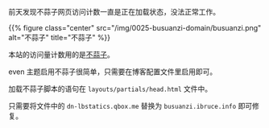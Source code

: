 
前天发现不蒜子网页访问计数一直是正在加载状态，没法正常工作。  

<!--more-->

{{% figure class="center" src="/img/0025-busuanzi-domain/busuanzi.png" alt="不蒜子" title="不蒜子" %}}  

本站的访问量计数用的是<a href="https://busuanzi.ibruce.info//" rel="noopener" target="_blank">不蒜子</a>。  

even 主题启用不蒜子很简单，只需要在博客配置文件里启用即可。  

加载不蒜子脚本的语句在 `layouts/partials/head.html` 文件中。  

只需要将文件中的 `dn-lbstatics.qbox.me` 替换为 `busuanzi.ibruce.info` 即可修复。  



